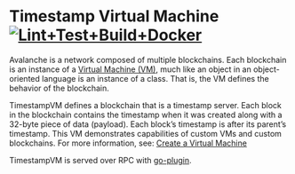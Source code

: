 # Timestamp Virtual Machine [![Lint+Test+Build+Docker](https://github.com/fairhive-labs/timestampvm/actions/workflows/lint_test_build_docker.yml/badge.svg)](https://github.com/fairhive-labs/timestampvm/actions/workflows/lint_test_build_docker.yml)

Avalanche is a network composed of multiple blockchains. Each blockchain is an instance of a [Virtual Machine (VM)](https://docs.avax.network/learn/platform-overview#virtual-machines), much like an object in an object-oriented language is an instance of a class. That is, the VM defines the behavior of the blockchain.

TimestampVM defines a blockchain that is a timestamp server. Each block in the blockchain contains the timestamp when it was created along with a 32-byte piece of data (payload). Each block’s timestamp is after its parent’s timestamp. This VM demonstrates capabilities of custom VMs and custom blockchains. For more information, see: [Create a Virtual Machine](https://docs.avax.network/build/tutorials/platform/create-a-virtual-machine-vm)

TimestampVM is served over RPC with [go-plugin](https://github.com/hashicorp/go-plugin).
